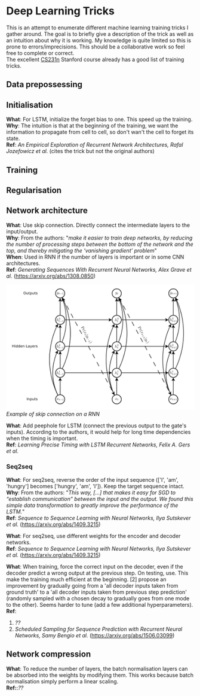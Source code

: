 # Deep Learning Tricks

This is an attempt to enumerate different machine learning training tricks I gather around. The goal is to briefly give a description of the trick as well as an intuition about why it is working. My knowledge is quite limited so this is prone to errors/imprecisions. This should be a collaborative work so feel free to complete or correct.<br />
The excellent [CS231n](http://cs231n.github.io/) Stanford course already has a good list of training tricks.

## Data prepossessing

## Initialisation

**What**: For LSTM, initialize the forget bias to one. This speed up the training.<br />
**Why**: The intuition is that at the beginning of the training, we want the information to propagate from cell to cell, so don't wan't the cell to forget its state.<br />
**Ref**: *An Empirical Exploration of Recurrent Network Architectures, Rafal Jozefowicz et al.* (cites the trick but not the original authors)

## Training

## Regularisation

## Network architecture

**What**: Use skip connection. Directly connect the intermediate layers to the input/output.<br />
**Why**: From the authors: "*make it easier to train deep networks, by reducing the number of processing steps between the bottom of the network and the top, and thereby mitigating the ‘vanishing gradient’ problem*"<br />
**When**: Used in RNN if the number of layers is important or in some CNN architectures.<br />
**Ref**: *Generating Sequences With Recurrent Neural Networks, Alex Grave et al.* (https://arxiv.org/abs/1308.0850)

![Skip connections](imgs/skip.png)<br />
*Example of skip connection on a RNN*

**What**: Add peephole for LSTM (connect the previous output to the gate's inputs). According to the authors, it would help for long time dependencies when the timing is important.<br />
**Ref**: *Learning Precise Timing with LSTM Recurrent Networks, Felix A. Gers et al.*

### Seq2seq

**What**: For seq2seq, reverse the order of the input sequence (\['I', 'am', 'hungry'\] becomes \['hungry', 'am', 'I'\]). Keep the target sequence intact.<br />
**Why**: From the authors: "*This way, [...] that makes it easy for SGD to “establish communication” between the input and the output. We found this simple data transformation to greatly improve the performance of the LSTM.*"<br />
**Ref**: *Sequence to Sequence Learning with Neural Networks, Ilya Sutskever et al.* (https://arxiv.org/abs/1409.3215)

**What**: For seq2seq, use different weights for the encoder and decoder networks.<br />
**Ref**: *Sequence to Sequence Learning with Neural Networks, Ilya Sutskever et al.* (https://arxiv.org/abs/1409.3215)

**What**: When training, force the correct input on the decoder, even if the decoder predict a wrong output at the previous step. On testing, use. This make the training much efficient at the beginning. [2] propose an improvement by gradually going from a 'all decoder inputs taken from ground truth' to a 'all decoder inputs taken from previous step prediction' (randomly sampled with a chosen decay to gradually goes from one mode to the other). Seems harder to tune (add a few additional hyperparameters).<br />
**Ref**:
 1. *??*
 2. *Scheduled Sampling for Sequence Prediction with Recurrent Neural Networks, Samy Bengio et al.* (https://arxiv.org/abs/1506.03099)

## Network compression

**What**: To reduce the number of layers, the batch normalisation layers can be absorbed into the weights by modifying them. This works because batch normalisation simply perform a linear scaling.<br />
**Ref:**:*??*
